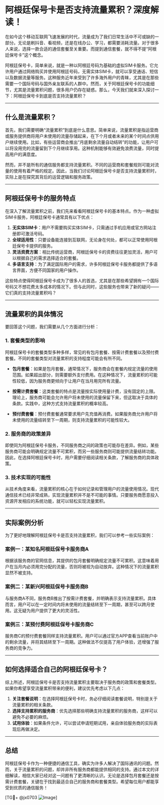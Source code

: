 # 阿根廷保号卡是否支持流量累积？深度解读！

在如今这个移动互联网飞速发展的时代，流量成为了我们日常生活中不可或缺的一部分。无论是刷抖音、看视频，还是在线办公、学习，都需要消耗流量。对于很多人来说，选择一款合适的通信套餐至关重要。而提到通信套餐，就不得不提“阿根廷保号卡”这个概念。

阿根廷保号卡，简单来说，就是一种以阿根廷号码为基础的虚拟SIM卡服务。它允许用户通过网络购买并使用阿根廷号码，无需实体SIM卡，就可以享受通话、短信以及数据流量等服务。这种服务近年来受到了许多海外用户的青睐，尤其是在那些需要一个国际号码与国外亲友联系的人群中。然而，关于阿根廷保号卡的功能细节，尤其是流量累积问题，很多用户仍存在疑惑。那么，今天我们就来深入探讨一下：阿根廷保号卡到底是否支持流量累积？

---

## 什么是流量累积？

首先，我们需要明确“流量累积”到底是什么意思。简单来说，流量累积是指运营商或服务提供商将用户未使用的流量存储起来，在下个月或者未来的某个时间点供用户继续使用。比如，有些运营商会推出“月底剩余流量自动结转”的功能，让用户可以将没用完的流量留到下个月继续享用。这种机制能够有效避免浪费流量，同时提高用户的满意度。

然而，并不是所有的通信服务都支持流量累积。不同的运营商和套餐规则可能对流量的使用有着严格的规定。因此，当我们讨论阿根廷保号卡是否支持流量累积时，实际上是在探究其背后的运营逻辑和服务政策。

---

## 阿根廷保号卡的服务特点

在深入了解流量累积之前，我们先来看看阿根廷保号卡的基本特点。作为一种虚拟SIM卡服务，阿根廷保号卡通常具有以下优点：

1. **无实体SIM卡**：用户不需要购买实体SIM卡，只需通过手机应用或官方网站注册即可激活号码。
2. **全球适用性**：只要设备能连接到互联网，无论身在何处，都可以正常使用阿根廷保号卡提供的服务。
3. **灵活资费方案**：相比传统运营商，阿根廷保号卡的资费往往更加灵活，用户可以根据自己的需求选择适合的套餐。
4. **多语言支持**：为了满足国际用户的需求，许多阿根廷保号卡服务都提供了多语言界面，方便不同国家的用户操作。

这些特点使得阿根廷保号卡成为了很多人的首选，尤其是在那些希望拥有一个国际号码又不想花费太多成本的情况下。但与此同时，这些服务也带来了新的疑问——它们真的支持流量累积吗？

---

## 流量累积的具体情况

要回答这个问题，我们需要从几个方面进行分析：

### 1. 套餐类型的影响

阿根廷保号卡的套餐类型多种多样，常见的有包月套餐、按需计费套餐以及预付费套餐。不同的套餐类型对流量累积的支持程度可能会有所不同。

- **包月套餐**：如果是包月套餐，通常情况下，服务商会在套餐内规定流量的使用范围。如果超出部分，则需要额外支付费用。在这种情况下，流量累积的可能性较低，因为服务商更倾向于让用户在当月用完所有流量。
  
- **按需计费套餐**：这类套餐的特点是流量按实际使用量计费，没有固定的上限。理论上，服务商可能会允许用户将未使用的流量保留下来，但这取决于具体的条款。实践中，这种方式支持流量累积的概率较高。

- **预付费套餐**：预付费套餐通常要求用户先充值再消费。如果服务商允许用户将未使用的流量结转至下一周期，则支持流量累积的可能性较大。

### 2. 服务商的政策差异

即使同为阿根廷保号卡服务，不同服务商之间的政策也可能存在差异。例如，某些服务商可能会明确规定流量不可累积，而另一些服务商则可能提供流量结转功能。因此，在选择阿根廷保号卡时，用户需要仔细阅读相关条款，了解服务商的具体政策。

### 3. 技术实现的可能性

从技术角度来看，流量累积的核心在于如何记录和管理用户的流量使用情况。现代通信技术已经非常成熟，实现流量累积并不是不可能的事情。只要服务商愿意投入资源开发相应的系统功能，就可以轻松实现流量累积。

---

## 实际案例分析

为了更好地理解阿根廷保号卡是否支持流量累积，我们可以参考一些实际案例：

### 案例一：某知名阿根廷保号卡服务商A

根据该服务商的官网信息，其提供的包月套餐明确规定流量不可累积。这意味着用户在当月内必须用完分配的流量，否则将被视为自动放弃。这种情况下的流量累积显然不被支持。

### 案例二：某新兴阿根廷保号卡服务商B

与服务商A不同，服务商B推出了按需计费套餐，并明确表示支持流量累积。具体而言，用户可以在一定时间内将未使用的流量结转至下一周期，甚至可以跨月使用。这无疑为用户提供了更大的灵活性。

### 案例三：某预付费阿根廷保号卡服务商C

服务商C的预付费套餐同样支持流量累积。用户可以通过官方APP查看当前账户中的剩余流量，并将其结转至下一周期。这种做法不仅提高了用户体验，还增强了服务商的竞争力。

---

## 如何选择适合自己的阿根廷保号卡？

综上所述，阿根廷保号卡是否支持流量累积主要取决于服务商的政策和套餐类型。如果你希望享受流量累积带来的便利，建议优先考虑以下几点：

1. **关注套餐说明**：在选择阿根廷保号卡时，务必仔细阅读套餐说明，特别是关于流量累积的相关条款。
2. **选择支持累积的服务商**：优先选择那些明确支持流量累积的服务商，这样可以避免不必要的麻烦。
3. **试用体验**：如果条件允许，可以尝试申请短期试用，亲自体验服务商的实际表现后再做决定。

---

## 总结

阿根廷保号卡作为一种便捷的通信工具，确实为许多人解决了国际通讯的问题。然而，关于流量累积的问题，却并非所有服务商都能提供相同的支持。通过本文的详细解读，相信大家已经对这一问题有了更清晰的认识。无论是选择包月套餐还是按需计费套餐，关键在于找到最适合自己的服务商和套餐类型。希望每位用户都能享受到优质的通信服务！

[TG💪+ @jx0703 ![Image](https://github.com/user-attachments/assets/dbca1d08-cadb-493c-b0ec-ad6f7a83f270)]